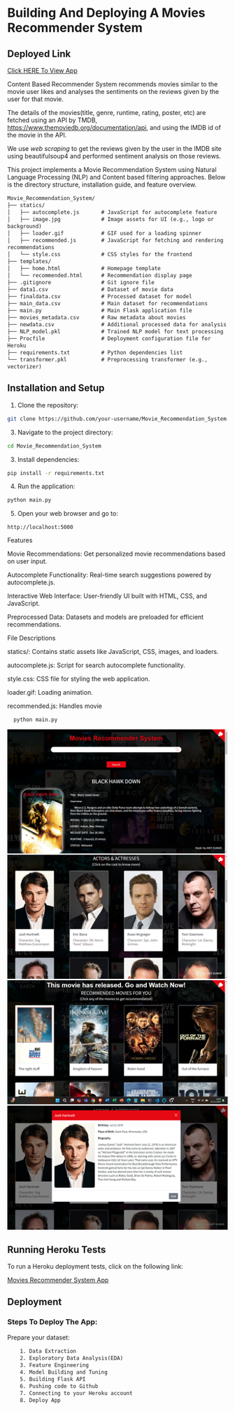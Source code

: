 # **Building And Deploying A Movies Recommender System**
## Deployed Link
[Click HERE To View App](https://moviesrecommenderapp.herokuapp.com/)

Content Based Recommender System recommends movies similar to the movie user likes and analyses the sentiments on the reviews given by the user for that movie.

The details of the movies(title, genre, runtime, rating, poster, etc) are fetched using an API by TMDB, https://www.themoviedb.org/documentation/api, and using the IMDB id of the movie in the API. 

We use *web scraping* to get the reviews given by the user in the IMDB site using beautifulsoup4 and performed sentiment analysis on those reviews.

This project implements a Movie Recommendation System using Natural Language Processing (NLP) and Content based filtering approaches. Below is the directory structure, installation guide, and feature overview.

```plantext
Movie_Recommendation_System/
├── statics/
│   ├── autocomplete.js       # JavaScript for autocomplete feature
│   ├── image.jpg             # Image assets for UI (e.g., logo or background)
│   ├── loader.gif            # GIF used for a loading spinner
│   ├── recommended.js        # JavaScript for fetching and rendering recommendations
│   └── style.css             # CSS styles for the frontend
├── templates/
│   ├── home.html             # Homepage template
│   └── recommended.html      # Recommendation display page
├── .gitignore                # Git ignore file
├── data1.csv                 # Dataset of movie data
├── finaldata.csv             # Processed dataset for model
├── main_data.csv             # Main dataset for recommendations
├── main.py                   # Main Flask application file
├── movies_metadata.csv       # Raw metadata about movies
├── newdata.csv               # Additional processed data for analysis
├── NLP_model.pkl             # Trained NLP model for text processing 
├── Procfile                  # Deployment configuration file for Heroku
├── requirements.txt          # Python dependencies list
└── transformer.pkl           # Preprocessing transformer (e.g., vectorizer)
```

## Installation and Setup
1. Clone the repository:
```bash
git clone https://github.com/your-username/Movie_Recommendation_System.git
```

3. Navigate to the project directory:
```bash
cd Movie_Recommendation_System
```

3. Install dependencies:
```bash
pip install -r requirements.txt
```

4. Run the application:
```bash
python main.py
```

5. Open your web browser and go to:
```
http://localhost:5000
```


Features

Movie Recommendations: Get personalized movie recommendations based on user input.

Autocomplete Functionality: Real-time search suggestions powered by autocomplete.js.

Interactive Web Interface: User-friendly UI built with HTML, CSS, and JavaScript.

Preprocessed Data: Datasets and models are preloaded for efficient recommendations.


File Descriptions

statics/: Contains static assets like JavaScript, CSS, images, and loaders.

autocomplete.js: Script for search autocomplete functionality.

style.css: CSS file for styling the web application.

loader.gif: Loading animation.

recommended.js: Handles movie






```bash
  python main.py
```

![logo](https://github.com/officialamit558/Movies-Recommender-System/blob/main/static/Screenshot%20(259).png)
![logo](https://github.com/officialamit558/Movies-Recommender-System/blob/main/static/Screenshot%20(260).png)
![logo](https://github.com/officialamit558/Movies-Recommender-System/blob/main/static/Screenshot%20(261).png)
![logo](https://github.com/officialamit558/Movies-Recommender-System/blob/main/static/Screenshot%20(262).png)

## Running Heroku Tests

To run a Heroku deployment tests, click on the following link:

[Movies Recommender System App](https://netflixrecommenderapp.herokuapp.com/)


## Deployment

### Steps To Deploy The App:

Prepare your dataset:

        1. Data Extraction
        2. Exploratory Data Analysis(EDA)
        3. Feature Engineering
        4. Model Building and Tuning
        5. Building Flask API
        6. Pushing code to Github
        7. Connecting to your Heroku account 
        8. Deploy App




